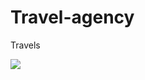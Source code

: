 # Travel-agency
<html lang="en">
<head>
    <meta charset="UTF-8">
    <meta http-equiv="X-UA-Compatible" content="IE=edge">
    <meta name="viewport" content="width=<M>, initial-scale=1.0">
  
</head>
<body>
<p>Travels</p>
    <img src="https://img.freepik.com/free-photo/travel-concept-with-landmarks_23-2149153256.jpg?w=2000">
</body>
</html>
